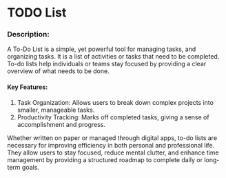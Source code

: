 # TODO List
### **Description:** 
A To-Do List is a simple, yet powerful tool for managing tasks, and organizing tasks. It is a list of activities or tasks that need to be completed. To-do lists help individuals or teams stay focused by providing a clear overview of what needs to be done.

#### Key Features:

1. Task Organization: Allows users to break down complex projects into smaller, manageable tasks.
2. Productivity Tracking: Marks off completed tasks, giving a sense of accomplishment and progress.

Whether written on paper or managed through digital apps, to-do lists are necessary for improving efficiency in both personal and professional life. They allow users to stay focused, reduce mental clutter, and enhance time management by providing a structured roadmap to complete daily or long-term goals.
